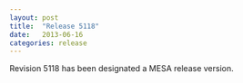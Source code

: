 ```yaml
---
layout: post
title:  "Release 5118"
date:   2013-06-16
categories: release
---
```


Revision 5118 has been designated a MESA release version.

